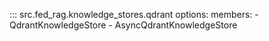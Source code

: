 <!-- markdownlint-disable-file MD041 -->

::: src.fed_rag.knowledge_stores.qdrant
    options:
      members:
        - QdrantKnowledgeStore
        - AsyncQdrantKnowledgeStore
